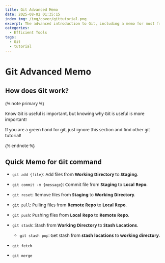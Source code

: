 ```yaml
---
title: Git Advanced Memo
date: 2025-08-02 01:35:15
index_img: /img/cover/gittutorial.png
excerpt: The advanced introduction to Git, including a memo for most frequently used git command, and the explanation of Version Control Philosophy and Joint Development.
categories:
  - Efficient Tools
tags:
  - Git
  - tutorial
---
```


<style>
  html, body, .markdown-body {
    font-family: Georgia, sans, serif;
  }
</style>

# Git Advanced Memo

## How does Git work?

{% note primary %}

Know Git is useful is important, but knowing why Git is useful is more important!

If you are a green hand for git, just ignore this section and find other git tutorial!

{% endnote %}

## Quick Memo for Git command

- `git add {file}`: Add files from **Working Directory** to **Staging**.

- `git commit -m {message}`: Commit file from **Staging** to **Local Repo**.

- `git reset`: Remove files from **Staging** to **Working Directory**.

- `git pull`: Pulling files from **Remote Repo** to **Local Repo**.

- `git push`: Pushing files from **Local Repo** to **Remote Repo**.

- `git stash`: Stash from **Working Directory** to **Stash Locations**.

    - `git stash pop`: Get stash from **stash locations** to **working directory**.

- `git fetch`

- `git merge`
